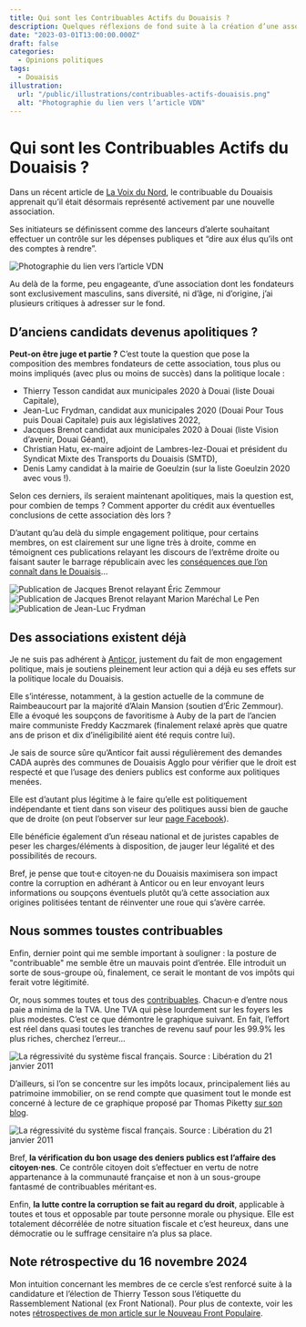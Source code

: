 ```yaml
---
title: Qui sont les Contribuables Actifs du Douaisis ?
description: Quelques réflexions de fond suite à la création d’une association de "contribuables actifs".
date: "2023-03-01T13:00:00.000Z"
draft: false
categories:
  - Opinions politiques
tags:
  - Douaisis
illustration:
  url: "/public/illustrations/contribuables-actifs-douaisis.png"
  alt: "Photographie du lien vers l’article VDN"
---
```


# Qui sont les Contribuables Actifs du Douaisis ?

Dans un récent article de [La Voix du Nord](https://www.lavoixdunord.fr/1295980/article/2023-02-26/l-association-contribuables-actifs-du-douaisis-nee-pour-passer-les-comptes-la), le contribuable du Douaisis apprenait qu’il était désormais représenté activement par une nouvelle association.

Ses initiateurs se définissent comme des lanceurs d’alerte souhaitant effectuer un contrôle sur les dépenses publiques et “dire aux élus qu’ils ont des comptes à rendre”.

![Photographie du lien vers l’article VDN](/public/illustrations/contribuables-actifs-douaisis.png)

Au delà de la forme, peu engageante, d’une association dont les fondateurs sont exclusivement masculins, sans diversité, ni d’âge, ni d’origine, j’ai plusieurs critiques à adresser sur le fond.

## D’anciens candidats devenus apolitiques ?

**Peut-on être juge et partie ?** C’est toute la question que pose la composition des membres fondateurs de cette association, tous plus ou moins impliqués (avec plus ou moins de succès) dans la politique locale :
- Thierry Tesson candidat aux municipales 2020 à Douai (liste Douai Capitale),
- Jean-Luc Frydman, candidat aux municipales 2020 (Douai Pour Tous puis Douai Capitale) puis aux législatives 2022,
- Jacques Brenot candidat aux municipales 2020 à Douai (liste Vision d’avenir, Douai Géant),
- Christian Hatu, ex-maire adjoint de Lambres-lez-Douai et président du Syndicat Mixte des Transports du Douaisis (SMTD),
- Denis Lamy candidat à la mairie de Goeulzin (sur la liste Goeulzin 2020 avec vous !).

Selon ces derniers, ils seraient maintenant apolitiques, mais la question est, pour combien de temps ? Comment apporter du crédit aux éventuelles conclusions de cette association dès lors ?

D’autant qu’au delà du simple engagement politique, pour certains membres, on est clairement sur une ligne très à droite, comme en témoignent ces publications relayant les discours de l’extrême droite ou faisant sauter le barrage républicain avec les [conséquences que l’on connaît dans le Douaisis](./la-contagion-rn-peut-etre-stoppee)…

![Publication de Jacques Brenot relayant Éric Zemmour](/public/illustrations/publication-jacques-brenot-zemmour.png)
![Publication de Jacques Brenot relayant Marion Maréchal Le Pen](/public/illustrations/publication-jacques-brenot-lepen.png)
![Publication de Jean-Luc Frydman](/public/illustrations/publication-jean-luc-frydman-second-tour.png)

## Des associations existent déjà

Je ne suis pas adhérent à [Anticor](https://www.anticor.org/), justement du fait de mon engagement politique, mais je soutiens pleinement leur action qui a déjà eu ses effets sur la politique locale du Douaisis.

Elle s’intéresse, notamment, à la gestion actuelle de la commune de Raimbeaucourt par la majorité d’Alain Mansion (soutien d’Éric Zemmour). Elle a évoqué les soupçons de favoritisme à Auby de la part de l’ancien maire communiste Freddy Kaczmarek (finalement relaxé après que quatre ans de prison et dix d’inéligibilité aient été requis contre lui).

Je sais de source sûre qu’Anticor fait aussi régulièrement des demandes CADA auprès des communes de Douaisis Agglo pour vérifier que le droit est respecté et que l’usage des deniers publics est conforme aux politiques menées.

Elle est d’autant plus légitime à le faire qu’elle est politiquement indépendante et tient dans son viseur des politiques aussi bien de gauche que de droite (on peut l’observer sur leur [page Facebook](https://www.facebook.com/anticor59/)).

Elle bénéficie également d’un réseau national et de juristes capables de peser les charges/éléments à disposition, de jauger leur légalité et des possibilités de recours.

Bref, je pense que tout·e citoyen·ne du Douaisis maximisera son impact contre la corruption en adhérant à Anticor ou en leur envoyant leurs informations ou soupçons éventuels plutôt qu’à cette association aux origines politisées tentant de réinventer une roue qui s’avère carrée.

## Nous sommes toustes contribuables

Enfin, dernier point qui me semble important à souligner : la posture de "contribuable" me semble être un mauvais point d’entrée. Elle introduit un sorte de sous-groupe où, finalement, ce serait le montant de vos impôts qui ferait votre légitimité.

Or, nous sommes toutes et tous des [contribuables](https://fr.wiktionary.org/wiki/contribuable). Chacun·e d’entre nous paie a minima de la TVA. Une TVA qui pèse lourdement sur les foyers les plus modestes. C’est ce que démontre le graphique suivant. En fait, l’effort est réel dans quasi toutes les tranches de revenu sauf pour les 99.9% les plus riches, cherchez l’erreur…

![La régressivité du système fiscal français. Source : Libération du 21 janvier 2011](/public/illustrations/composition-impots.jpg)

D’ailleurs, si l’on se concentre sur les impôts locaux, principalement liés au patrimoine immobilier, on se rend compte que quasiment tout le monde est concerné à lecture de ce graphique proposé par Thomas Piketty [sur son blog](https://www.lemonde.fr/blog/piketty/2017/10/10/isf-une-faute-historique/).

![La régressivité du système fiscal français. Source : Libération du 21 janvier 2011](/public/illustrations/composition-patrimoine-2015.png)

Bref, **la vérification du bon usage des deniers publics est l’affaire des citoyen·nes**. Ce contrôle citoyen doit s’effectuer en vertu de notre appartenance à la communauté française et non à un sous-groupe fantasmé de contribuables méritant·es.

Enfin, **la lutte contre la corruption se fait au regard du droit**, applicable à toutes et tous et opposable par toute personne morale ou physique. Elle est totalement décorrélée de notre situation fiscale et c’est heureux, dans une démocratie ou le suffrage censitaire n’a plus sa place.

## Note rétrospective du 16 novembre 2024

Mon intuition concernant les membres de ce cercle s’est renforcé suite à la candidature et l’élection de Thierry Tesson sous l’étiquette du Rassemblement National (ex Front National). Pour plus de contexte, voir les notes [rétrospectives de mon article sur le Nouveau Front Populaire](./front-populaire-la-gauche-du-douaisis-unie).
